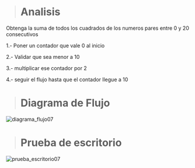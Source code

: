 > # Analisis
Obtenga la suma de todos los cuadrados de los numeros pares entre 0 y 20 consecutivos 

1.- Poner un contador que vale 0 al inicio

2.- Validar que sea menor a 10

3.- multiplicar ese contador por 2

4.- seguir el flujo hasta que el contador llegue a 10

> # Diagrama de Flujo
![diagrama_flujo07](https://github.com/Hilayani/ICI-Primera_parcial/assets/122384970/db666dcd-245c-46c0-b24e-454032667a36)


> # Prueba de escritorio
![prueba_escritorio07](https://github.com/Hilayani/ICI-Primera_parcial/assets/122384970/c245fbf1-c333-4414-82ae-a260467b8be0)
